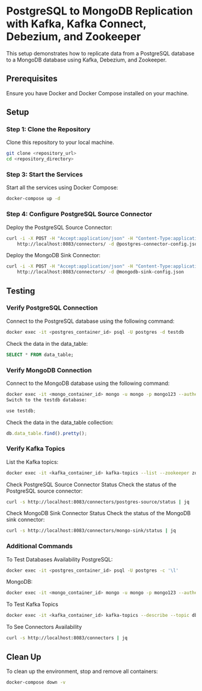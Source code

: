 # PostgreSQL to MongoDB Replication with Kafka, Kafka Connect, Debezium, and Zookeeper

This setup demonstrates how to replicate data from a PostgreSQL database to a MongoDB database using Kafka, Debezium, and Zookeeper.

## Prerequisites

Ensure you have Docker and Docker Compose installed on your machine.

## Setup

### Step 1: Clone the Repository

Clone this repository to your local machine.

```bash
git clone <repository_url>
cd <repository_directory>
```

### Step 3: Start the Services

Start all the services using Docker Compose:

```bash
docker-compose up -d
```
### Step 4: Configure PostgreSQL Source Connector
Deploy the PostgreSQL Source Connector:

```bash
curl -i -X POST -H "Accept:application/json" -H "Content-Type:application/json" \
    http://localhost:8083/connectors/ -d @postgres-connector-config.json
```

Deploy the MongoDB Sink Connector:

```bash
curl -i -X POST -H "Accept:application/json" -H "Content-Type:application/json" \
    http://localhost:8083/connectors/ -d @mongodb-sink-config.json
```

## Testing
### Verify PostgreSQL Connection
Connect to the PostgreSQL database using the following command:

```bash
docker exec -it <postgres_container_id> psql -U postgres -d testdb
```
Check the data in the data_table:

```sql
SELECT * FROM data_table;
```

### Verify MongoDB Connection
Connect to the MongoDB database using the following command:

```bash
docker exec -it <mongo_container_id> mongo -u mongo -p mongo123 --authenticationDatabase admin
Switch to the testdb database:
```

```javascript
use testdb;
```
Check the data in the data_table collection:

```javascript
db.data_table.find().pretty();
```

### Verify Kafka Topics
List the Kafka topics:

```bash
docker exec -it <kafka_container_id> kafka-topics --list --zookeeper zookeeper:2181
```
Check PostgreSQL Source Connector Status
Check the status of the PostgreSQL source connector:

```bash
curl -s http://localhost:8083/connectors/postgres-source/status | jq
```
Check MongoDB Sink Connector Status
Check the status of the MongoDB sink connector:

```bash
curl -s http://localhost:8083/connectors/mongo-sink/status | jq
```

### Additional Commands
To Test Databases Availability
PostgreSQL:

```bash
docker exec -it <postgres_container_id> psql -U postgres -c '\l'
```

MongoDB:

```bash
docker exec -it <mongo_container_id> mongo -u mongo -p mongo123 --authenticationDatabase admin --eval "db.adminCommand('ping')"
```

To Test Kafka Topics
```bash
docker exec -it <kafka_container_id> kafka-topics --describe --topic dbserver1.public.data_table --zookeeper zookeeper:2181
```

To See Connectors Availability
```bash
curl -s http://localhost:8083/connectors | jq
```

## Clean Up
To clean up the environment, stop and remove all containers:

```bash
docker-compose down -v
```
